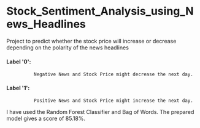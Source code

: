 # Stock_Sentiment_Analysis_using_News_Headlines
Project to predict whether the stock price will increase or decrease depending on the polarity of the news headlines

#### Label '0': 
              Negative News and Stock Price might decrease the next day.
#### Label '1':
              Positive News and Stock Price might increase the next day.
I have used the Random Forest Classifier and Bag of Words.
The prepared model gives a score of 85.18%.
